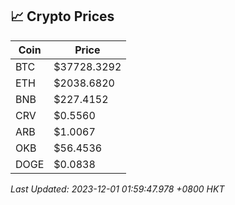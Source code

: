 ## 📈 Crypto Prices

| Coin | Price |
| ---- | ----- |
| BTC | $37728.3292 |
| ETH | $2038.6820 |
| BNB | $227.4152 |
| CRV | $0.5560 |
| ARB | $1.0067 |
| OKB | $56.4536 |
| DOGE | $0.0838 |

_Last Updated: 2023-12-01 01:59:47.978 +0800 HKT_